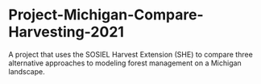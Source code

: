 # Project-Michigan-Compare-Harvesting-2021
A project that uses the SOSIEL Harvest Extension (SHE) to compare three alternative approaches to modeling forest management on a Michigan landscape.

